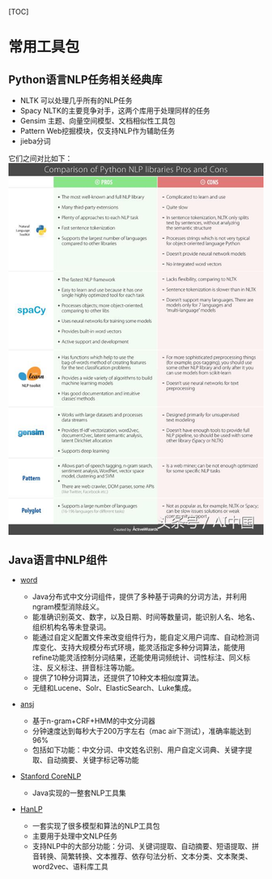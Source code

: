 [TOC]

# 常用工具包

## Python语言NLP任务相关经典库

- NLTK 可以处理几乎所有的NLP任务
- Spacy NLTK的主要竞争对手，这两个库用于处理同样的任务
- Gensim 主题、向量空间模型、文档相似性工具包
- Pattern Web挖掘模块，仅支持NLP作为辅助任务
- jieba分词

它们之间对比如下：
![compare](./images/compare.jpeg)

## Java语言中NLP组件

- [word](https://github.com/ysc/word/)
  - Java分布式中文分词组件，提供了多种基于词典的分词方法，并利用ngram模型消除歧义。
  - 能准确识别英文、数字，以及日期、时间等数量词，能识别人名、地名、组织机构名等未登录词。
  - 能通过自定义配置文件来改变组件行为，能自定义用户词库、自动检测词库变化、支持大规模分布式环境，能灵活指定多种分词算法，能使用refine功能灵活控制分词结果，还能使用词频统计、词性标注、同义标注、反义标注、拼音标注等功能。
  - 提供了10种分词算法，还提供了10种文本相似度算法。
  - 无缝和Lucene、Solr、ElasticSearch、Luke集成。

- [ansj](https://github.com/NLPchina/ansj_seg)  
  - 基于n-gram+CRF+HMM的中文分词器
  - 分钟速度达到每秒大于200万字左右（mac air下测试），准确率能达到96%
  - 包括如下功能：中文分词、中文姓名识别、用户自定义词典、关键字提取、自动摘要、关键字标记等功能

- [Stanford CoreNLP](https://github.com/stanfordnlp/CoreNLP)  
  - Java实现的一整套NLP工具集

- [HanLP](https://github.com/hankcs/HanLP)  
  - 一套实现了很多模型和算法的NLP工具包
  - 主要用于处理中文NLP任务
  - 支持NLP中的大部分功能：分词、关键词提取、自动摘要、短语提取、拼音转换、简繁转换、文本推荐、依存句法分析、文本分类、文本聚类、word2vec、语料库工具
